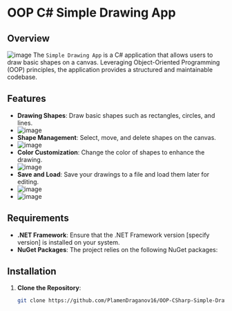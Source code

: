 # OOP C# Simple Drawing App

## Overview
![image](https://github.com/user-attachments/assets/14512dd2-9380-4eee-977a-3ef5143736f4)
The `Simple Drawing App` is a C# application that allows users to draw basic shapes on a canvas. Leveraging Object-Oriented Programming (OOP) principles, the application provides a structured and maintainable codebase.

## Features

- **Drawing Shapes**: Draw basic shapes such as rectangles, circles, and lines.
- ![image](https://github.com/user-attachments/assets/0f1dc13e-a820-4ca9-a696-998efc18d8be)
- **Shape Management**: Select, move, and delete shapes on the canvas.
- ![image](https://github.com/user-attachments/assets/b140f799-6cc1-4eb2-a226-893c15c58174)
- **Color Customization**: Change the color of shapes to enhance the drawing.
- ![image](https://github.com/user-attachments/assets/7934e006-df89-4cc5-839c-4f43bf03e843)
- **Save and Load**: Save your drawings to a file and load them later for editing.
- ![image](https://github.com/user-attachments/assets/94849728-1763-4b58-bf04-a1078af278ec)
- ![image](https://github.com/user-attachments/assets/99322146-61a7-4584-8eba-63b4d8a2f26b)

## Requirements

- **.NET Framework**: Ensure that the .NET Framework version [specify version] is installed on your system.
- **NuGet Packages**: The project relies on the following NuGet packages:

## Installation

1. **Clone the Repository**:
   ```bash
   git clone https://github.com/PlamenDraganov16/OOP-CSharp-Simple-Drawing-app.git
